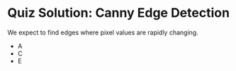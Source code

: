# Quiz Solution: Canny Edge Detection

We expect to find edges where pixel values are rapidly changing.

- A
- C
- E